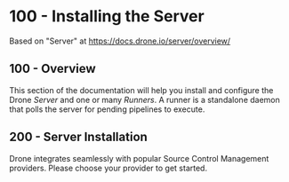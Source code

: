 # 100 - Installing the Server

Based on "Server" at https://docs.drone.io/server/overview/

## 100 - Overview

This section of the documentation will help you install and configure the Drone *Server* and one or many *Runners*. A runner is a standalone daemon that polls the server for pending pipelines to execute.

## 200 - Server Installation

Drone integrates seamlessly with popular Source Control Management providers. Please choose your provider to get started.

